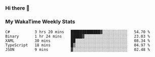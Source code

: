 ### Hi there 👋

<!--
**royschrauwen/royschrauwen** is a ✨ _special_ ✨ repository because its `README.md` (this file) appears on your GitHub profile.

Here are some ideas to get you started:

- 🔭 I’m currently working on ...
- 🌱 I’m currently learning ...
- 👯 I’m looking to collaborate on ...
- 🤔 I’m looking for help with ...
- 💬 Ask me about ...
- 📫 How to reach me: ...
- 😄 Pronouns: ...
- ⚡ Fun fact: ...
-->


### My WakaTime Weekly Stats
<!--START_SECTION:waka-->

```text
C#           3 hrs 20 mins   █████████████▓░░░░░░░░░░░   54.70 %
Binary       1 hr 24 mins    █████▓░░░░░░░░░░░░░░░░░░░   23.03 %
XAML         30 mins         ██░░░░░░░░░░░░░░░░░░░░░░░   08.34 %
TypeScript   18 mins         █▒░░░░░░░░░░░░░░░░░░░░░░░   04.97 %
JSON         9 mins          ▓░░░░░░░░░░░░░░░░░░░░░░░░   02.48 %
```

<!--END_SECTION:waka-->
